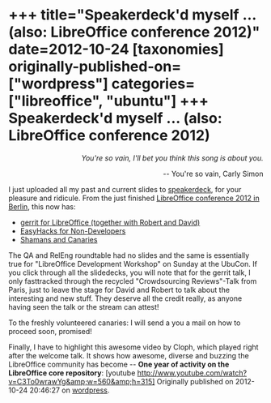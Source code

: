+++
title="Speakerdeck'd myself ... (also: LibreOffice conference 2012)"
date=2012-10-24
[taxonomies]
originally-published-on=["wordpress"]
categories=["libreoffice", "ubuntu"]
+++
Speakerdeck'd myself ... (also: LibreOffice conference 2012)
============================================================

<p style="text-align:right;"><em>You're so vain, I'll bet you think this song is about you.</em></p>
<p style="text-align:right;">-- You're so vain, Carly Simon</p>
<p style="text-align:left;">I just uploaded all my past and current slides to <a title="speakerdeck" href="https://speakerdeck.com/sweetshark1">speakerdeck</a>, for your pleasure and ridicule. From the just finished <a title="LibreOffice conference 2012 in Berlin" href="http://conference.libreoffice.org/" target="_blank">LibreOffice conference 2012 in Berlin</a>, this now has:</p>

<ul>
	<li><a title="gerrit for LibreOffice" href="https://speakerdeck.com/sweetshark1/gerrit-for-libreoffice" target="_blank">gerrit for LibreOffice (together with Robert and David)</a></li>
	<li><a title="EasyHacks for Non-Developers" href="https://speakerdeck.com/sweetshark1/easyhacks-for-non-developers" target="_blank">EasyHacks for Non-Developers</a></li>
	<li><a title="Shamans and Canaries" href="https://speakerdeck.com/sweetshark1/shamans-and-canaries" target="_blank">Shamans and Canaries</a></li>
</ul>
The QA and RelEng roundtable had no slides and the same is essentially true for "LibreOffice Development Workshop" on Sunday at the UbuCon.
If you click through all the slidedecks, you will note that for the gerrit talk, I only fasttracked through the recycled "Crowdsourcing Reviews"-Talk from Paris, just to leave the stage for David and Robert to talk about the interesting and new stuff. They deserve all the credit really, as anyone having seen the talk or the stream can attest!

To the freshly volunteered canaries: I will send a you a mail on how to proceed soon, promised!

Finally, I have to highlight this awesome video by Cloph, which played right after the welcome talk. It shows how awesome, diverse and buzzing the LibreOffice community has become -- <strong>One year of activity on the LibreOffice core repository</strong>:
[youtube http://www.youtube.com/watch?v=C3To0wrawYg&amp;w=560&amp;h=315]
Originally published on 2012-10-24 20:46:27 on [wordpress](https://skyfromme.wordpress.com/2012/10/24/speakerdeckd-myself-also-libreoffice-conference-2012/).
